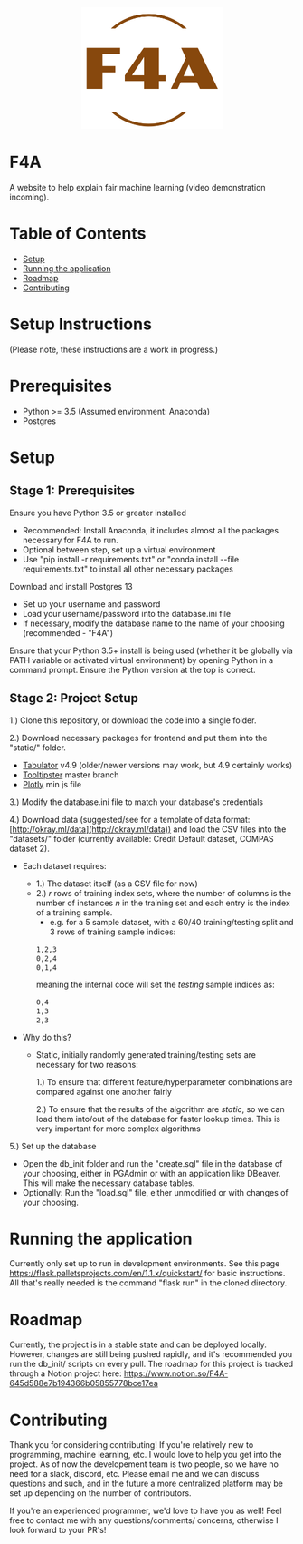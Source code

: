 <p align='center'>
    <img src='static/f4a_logo.png' alt='F4A Logo' width='250'/>
</p>

# F4A
A website to help explain fair machine learning (video demonstration incoming).

# Table of Contents
- [Setup](#setup-instructions) 
- [Running the application](#running-the-application)
- [Roadmap](#roadmap)
- [Contributing](#contributing)

# Setup Instructions
(Please note, these instructions are a work in progress.)

# Prerequisites

- Python >= 3.5 (Assumed environment: Anaconda)
- Postgres

# Setup
## Stage 1: Prerequisites

Ensure you have Python 3.5 or greater installed
- Recommended: Install Anaconda, it includes almost all the packages necessary for F4A to run.
- Optional between step, set up a virtual environment
- Use "pip install -r requirements.txt"  or "conda install --file requirements.txt" to install all other necessary packages 

Download and install Postgres 13
- Set up your username and password
- Load your username/password into the database.ini file
- If necessary, modify the database name to the name of your choosing (recommended - "F4A")

Ensure that your Python 3.5+ install is being used (whether it be globally via PATH variable or activated virtual environment) by opening Python in a command prompt. Ensure the Python version at the top is correct.

## Stage 2: Project Setup

1.) Clone this repository, or download the code into a single folder.

2.) Download necessary packages for frontend and put them into the "static/" folder.
 - [Tabulator](http://tabulator.info/) v4.9 (older/newer versions may work, but 4.9 certainly works)
 - [Tooltipster](https://github.com/calebjacob/tooltipster) master branch
 - [Plotly](https://plotly.com/javascript/getting-started/) min js file


3.) Modify the database.ini file to match your database's credentials

4.) Download data (suggested/see for a template of data format: [http://okray.ml/data](http://okray.ml/data)) and load the CSV files into the "datasets/" folder (currently available: Credit Default dataset, COMPAS dataset 2). 
- Each dataset requires:
    - 1.) The dataset itself (as a CSV file for now)
    - 2.) *r* rows of training index sets, where the number of columns is the number of instances *n* in the training set and each entry is the index of a training sample.
        - e.g. for a 5 sample dataset, with a 60/40 training/testing split and 3 rows of training sample indices:
        ```
        1,2,3
        0,2,4
        0,1,4
        ````
        meaning the internal code will set the *testing* sample indices as:
        ```
        0,4
        1,3
        2,3
        ```

- Why do this?
    - Static, initially randomly generated training/testing sets are necessary for two reasons:

        1.) To ensure that different feature/hyperparameter combinations are compared against one another fairly

        2.) To ensure that the results of the algorithm are *static*, so we can load them into/out of the database for faster lookup times. This is very important for more complex algorithms


5.) Set up the database
- Open the db_init folder and run the "create.sql" file in the database of your choosing, either in PGAdmin or with an application like DBeaver. This will make the necessary database tables.
- Optionally: Run the "load.sql" file, either unmodified or with changes of your choosing.

# Running the application
Currently only set up to run in development environments. See this page https://flask.palletsprojects.com/en/1.1.x/quickstart/ for basic instructions. All that's really needed is the command "flask run" in the cloned directory.

# Roadmap
Currently, the project is in a stable state and can be deployed locally. However, changes are still being pushed
rapidly, and it's recommended you run the db_init/ scripts on every pull.
The roadmap for this project is tracked through a Notion project here: https://www.notion.so/F4A-645d588e7b194366b05855778bce17ea

# Contributing
Thank you for considering contributing! If you're relatively new to programming, machine learning, etc.
I would love to help you get into the project. As of now the developement team is two people, so we have no need for 
a slack, discord, etc. Please email me and we can discuss questions and such, and in the future a more centralized 
platform may be set up depending on the number of contributors.

If you're an experienced programmer, we'd love to have you as well! Feel free to contact me with any questions/comments/
concerns, otherwise I look forward to your PR's!
